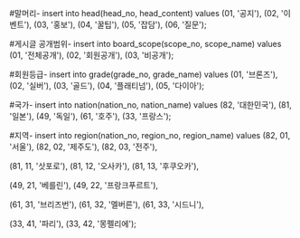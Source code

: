 #말머리-
insert into head(head_no, head_content) values
(01, '공지'),
(02, '이벤트'),
(03, '홍보'),
(04, '꿀팁'),
(05, '잡담'),
(06, '질문');

#게시글 공개범위-
insert into board_scope(scope_no, scope_name) values
(01, '전체공개'),
(02, '회원공개'),
(03, '비공개');

#회원등급-
insert into grade(grade_no, grade_name) values
(01, '브론즈'),
(02, '실버'),
(03, '골드'),
(04, '플래티넘'),
(05, '다이아');

#국가-
insert into nation(nation_no, nation_name) values
(82, '대한민국'),
(81, '일본'),
(49, '독일'),
(61, '호주'),
(33, '프랑스');

#지역-
insert into region(nation_no, region_no, region_name) values
(82, 01, '서울'),
(82, 02, '제주도'),
(82, 03, '전주'),

(81, 11, '삿포로'),
(81, 12, '오사카'),
(81, 13, '후쿠오카'),

(49, 21, '베를린'),
(49, 22, '프랑크푸르트'),

(61, 31, '브리즈번'),
(61, 32, '멜버른'),
(61, 33, '시드니'),

(33, 41, '파리'),
(33, 42, '몽펠리에');
